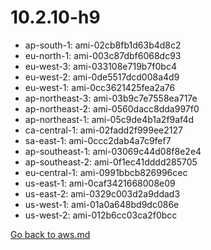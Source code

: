 
 # 10.2.10-h9
- ap-south-1: ami-02cb8fb1d63b4d8c2
- eu-north-1: ami-003c87dbf6068dc93
- eu-west-3: ami-033108e719b7f0bc4
- eu-west-2: ami-0de5517dcd008a4d9
- eu-west-1: ami-0cc3621425fea2a76
- ap-northeast-3: ami-03b9c7e7558ea717e
- ap-northeast-2: ami-0560dacc8dda997f0
- ap-northeast-1: ami-05c9de4b1a2f9af4d
- ca-central-1: ami-02fadd2f999ee2127
- sa-east-1: ami-0ccc2dab4a7c9fef7
- ap-southeast-1: ami-03069c44d08f8e2e4
- ap-southeast-2: ami-0f1ec41dddd285705
- eu-central-1: ami-0991bbcb826996cec
- us-east-1: ami-0caf3421668008e09
- us-east-2: ami-0329c003d2a9ddad3
- us-west-1: ami-01a0a648bd9dc086e
- us-west-2: ami-012b6cc03ca2f0bcc

[Go back to aws.md](../../aws.md) 
